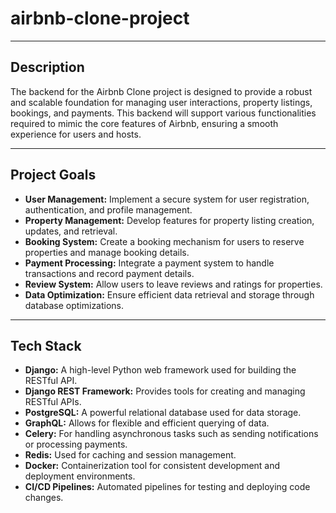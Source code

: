 # airbnb-clone-project

---

## Description

The backend for the Airbnb Clone project is designed to provide a robust and scalable foundation for managing user interactions, property listings, bookings, and payments. This backend will support various functionalities required to mimic the core features of Airbnb, ensuring a smooth experience for users and hosts.

---

## Project Goals

* **User Management:** Implement a secure system for user registration, authentication, and profile management.
* **Property Management:** Develop features for property listing creation, updates, and retrieval.
* **Booking System:** Create a booking mechanism for users to reserve properties and manage booking details.
* **Payment Processing:** Integrate a payment system to handle transactions and record payment details.
* **Review System:** Allow users to leave reviews and ratings for properties.
* **Data Optimization:** Ensure efficient data retrieval and storage through database optimizations.

---

## Tech Stack

* **Django:** A high-level Python web framework used for building the RESTful API.
* **Django REST Framework:** Provides tools for creating and managing RESTful APIs.
* **PostgreSQL:** A powerful relational database used for data storage.
* **GraphQL:** Allows for flexible and efficient querying of data.
* **Celery:** For handling asynchronous tasks such as sending notifications or processing payments.
* **Redis:** Used for caching and session management.
* **Docker:** Containerization tool for consistent development and deployment environments.
* **CI/CD Pipelines:** Automated pipelines for testing and deploying code changes.
